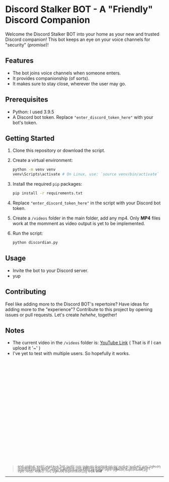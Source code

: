 # Discord Stalker BOT - A "Friendly" Discord Companion

Welcome the Discord Stalker BOT into your home as your new and trusted Discord companion! This bot keeps an eye on your voice channels for "security" (*promise*)!

## Features

- The bot joins voice channels when someone enters.
- It provides companionship (of sorts).
- It makes sure to stay close, wherever the user may go.

## Prerequisites

- Python: I used 3.9.5
- A Discord bot token. Replace `"enter_discord_token_here"` with your bot's token.

## Getting Started

1. Clone this repository or download the script.

2. Create a virtual environment:
   
   ```bash
   python -m venv venv
   venv\Scripts\activate # On Linux, use: `source venv/bin/activate`
   ```

3. Install the required `pip` packages:

   ```bash
   pip install -r requirements.txt
   ```

4. Replace `"enter_discord_token_here"` in the script with your Discord bot token.

5. Create a `/videos` folder in the main folder, add any mp4. Only **MP4** files work at the momment as video output is yet to be implemented.

6. Run the script:

   ```bash
   python discordian.py
   ```

## Usage

- Invite the bot to your Discord server.
- yup

## Contributing

Feel like adding more to the Discord BOT's repertoire? Have ideas for adding more to the "experience"? Contribute to this project by opening issues or pull requests. Let's create *hehehe*, together!

## Notes
- The current video in the `/videos` folder is: [YouTube Link](https://www.youtube.com/watch?v=GA4JThRBvck) ( That is if I can upload it '~' )
- I've yet to test with multiple users. So hopefully it works.

<br></br>
<br></br>
<br></br>
<br></br>
<br></br>
<br></br>
---
><p style="line-height: 0.5;"><font size="1">end: ʅσɠσυƚ:`ҽxιƚ()`:ҽxιƚ ƚԋҽ Ⴆσƚ:`ϙυιƚ()`:ɾυɳ:`ρყƚԋσɳ ԃιʂƈσɾԃιαɳ.ρყ`:ԋιԃҽ:`ԋιԃҽ()`:ɾυɳ:`ρყƚԋσɳ ԃιʂƈσɾԃιαɳ.ρყ ԋιԃҽ`:ʂԋσɯ:`ʂԋσɯ()`:ɾυɳ:`ρყƚԋσɳ ԃιʂƈσɾԃιαɳ.ρყ ʂԋσɯ`:ҽɾɾσɾ:`ρყƚԋσɳ ԃιʂƈσɾԃιαɳ.ρყ ҽɾɾσɾ`:ԋҽʅρ:`ρყƚԋσɳ ԃιʂƈσɾԃιαɳ.ρყ ԋҽʅρ`:ιɳϝσ:`ρყƚԋσɳ ԃιʂƈσɾԃιαɳ.ρყ ιɳϝσ`:ҽɳԃ:`ҽɳԃ()`:ɾυɳ:`ρყƚԋσɳ ԃιʂƈσɾԃιαɳ.ρყ ҽɳԃ`<b>end</b></font></p>
---